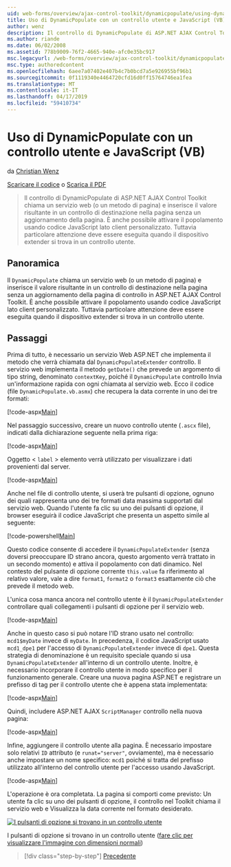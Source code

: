 ```yaml
---
uid: web-forms/overview/ajax-control-toolkit/dynamicpopulate/using-dynamicpopulate-with-a-user-control-and-javascript-vb
title: Uso di DynamicPopulate con un controllo utente e JavaScript (VB) | Microsoft Docs
author: wenz
description: Il controllo di DynamicPopulate di ASP.NET AJAX Control Toolkit chiama un servizio web (o un metodo di pagina) e inserisce il valore risultante in un controllo di destinazione in t...
ms.author: riande
ms.date: 06/02/2008
ms.assetid: 778b9009-76f2-4665-940e-afc0e35bc917
msc.legacyurl: /web-forms/overview/ajax-control-toolkit/dynamicpopulate/using-dynamicpopulate-with-a-user-control-and-javascript-vb
msc.type: authoredcontent
ms.openlocfilehash: 6aee7a07402e407b4c7b0bcd7a5e926955bf96b1
ms.sourcegitcommit: 0f1119340e4464720cfd16d0ff15764746ea1fea
ms.translationtype: MT
ms.contentlocale: it-IT
ms.lasthandoff: 04/17/2019
ms.locfileid: "59410734"
---
```

# <a name="using-dynamicpopulate-with-a-user-control-and-javascript-vb"></a>Uso di DynamicPopulate con un controllo utente e JavaScript (VB)

da [Christian Wenz](https://github.com/wenz)

[Scaricare il codice](http://download.microsoft.com/download/d/8/f/d8f2f6f9-1b7c-46ad-9252-e1fc81bdea3e/dynamicpopulate2.vb.zip) o [Scarica il PDF](http://download.microsoft.com/download/b/6/a/b6ae89ee-df69-4c87-9bfb-ad1eb2b23373/dynamicpopulate2VB.pdf)

> Il controllo di DynamicPopulate di ASP.NET AJAX Control Toolkit chiama un servizio web (o un metodo di pagina) e inserisce il valore risultante in un controllo di destinazione nella pagina senza un aggiornamento della pagina. È anche possibile attivare il popolamento usando codice JavaScript lato client personalizzato. Tuttavia particolare attenzione deve essere eseguita quando il dispositivo extender si trova in un controllo utente.


## <a name="overview"></a>Panoramica

Il `DynamicPopulate` chiama un servizio web (o un metodo di pagina) e inserisce il valore risultante in un controllo di destinazione nella pagina senza un aggiornamento della pagina di controllo in ASP.NET AJAX Control Toolkit. È anche possibile attivare il popolamento usando codice JavaScript lato client personalizzato. Tuttavia particolare attenzione deve essere eseguita quando il dispositivo extender si trova in un controllo utente.

## <a name="steps"></a>Passaggi

Prima di tutto, è necessario un servizio Web ASP.NET che implementa il metodo che verrà chiamata dal `DynamicPopulateExtender` controllo. Il servizio web implementa il metodo `getDate()` che prevede un argomento di tipo string, denominato `contextKey`, poiché il `DynamicPopulate` controllo Invia un'informazione rapida con ogni chiamata al servizio web. Ecco il codice (file `DynamicPopulate.vb.asmx`) che recupera la data corrente in uno dei tre formati:

[!code-aspx[Main](using-dynamicpopulate-with-a-user-control-and-javascript-vb/samples/sample1.aspx)]

Nel passaggio successivo, creare un nuovo controllo utente (`.ascx` file), indicati dalla dichiarazione seguente nella prima riga:

[!code-aspx[Main](using-dynamicpopulate-with-a-user-control-and-javascript-vb/samples/sample2.aspx)]

Oggetto &lt; `label` &gt; elemento verrà utilizzato per visualizzare i dati provenienti dal server.

[!code-aspx[Main](using-dynamicpopulate-with-a-user-control-and-javascript-vb/samples/sample3.aspx)]

Anche nel file di controllo utente, si userà tre pulsanti di opzione, ognuno dei quali rappresenta uno dei tre formati data massima supportati dal servizio web. Quando l'utente fa clic su uno dei pulsanti di opzione, il browser eseguirà il codice JavaScript che presenta un aspetto simile al seguente:

[!code-powershell[Main](using-dynamicpopulate-with-a-user-control-and-javascript-vb/samples/sample4.ps1)]

Questo codice consente di accedere il `DynamicPopulateExtender` (senza doversi preoccupare ID strano ancora, questo argomento verrà trattato in un secondo momento) e attiva il popolamento con dati dinamico. Nel contesto del pulsante di opzione corrente `this.value` fa riferimento al relativo valore, vale a dire `format1`, `format2` o `format3` esattamente ciò che prevede il metodo web.

L'unica cosa manca ancora nel controllo utente è il `DynamicPopulateExtender` controllare quali collegamenti i pulsanti di opzione per il servizio web.

[!code-aspx[Main](using-dynamicpopulate-with-a-user-control-and-javascript-vb/samples/sample5.aspx)]

Anche in questo caso si può notare l'ID strano usato nel controllo: `mcd1$myDate` invece di `myDate`. In precedenza, il codice JavaScript usato `mcd1_dpe1` per l'accesso di `DynamicPopulateExtender` invece di `dpe1`. Questa strategia di denominazione è un requisito speciale quando si usa `DynamicPopulateExtender` all'interno di un controllo utente. Inoltre, è necessario incorporare il controllo utente in modo specifico per il funzionamento generale. Creare una nuova pagina ASP.NET e registrare un prefisso di tag per il controllo utente che è appena stata implementata:

[!code-aspx[Main](using-dynamicpopulate-with-a-user-control-and-javascript-vb/samples/sample6.aspx)]

Quindi, includere ASP.NET AJAX `ScriptManager` controllo nella nuova pagina:

[!code-aspx[Main](using-dynamicpopulate-with-a-user-control-and-javascript-vb/samples/sample7.aspx)]

Infine, aggiungere il controllo utente alla pagina. È necessario impostare solo relativi `ID` attributo (e `runat="server"`, ovviamente), ma è necessario anche impostare un nome specifico: `mcd1` poiché si tratta del prefisso utilizzato all'interno del controllo utente per l'accesso usando JavaScript.

[!code-aspx[Main](using-dynamicpopulate-with-a-user-control-and-javascript-vb/samples/sample8.aspx)]

L'operazione è ora completata. La pagina si comporti come previsto: Un utente fa clic su uno dei pulsanti di opzione, il controllo nel Toolkit chiama il servizio web e Visualizza la data corrente nel formato desiderato.


[![I pulsanti di opzione si trovano in un controllo utente](using-dynamicpopulate-with-a-user-control-and-javascript-vb/_static/image2.png)](using-dynamicpopulate-with-a-user-control-and-javascript-vb/_static/image1.png)

I pulsanti di opzione si trovano in un controllo utente ([fare clic per visualizzare l'immagine con dimensioni normali](using-dynamicpopulate-with-a-user-control-and-javascript-vb/_static/image3.png))

> [!div class="step-by-step"]
> [Precedente](dynamically-populating-a-control-using-javascript-code-vb.md)
